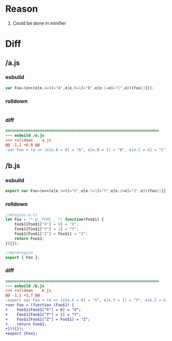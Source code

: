 # Reason
1. Could be done in minifier
# Diff
## /a.js
### esbuild
```js
var Foo=(e=>(e[e.A=0]="A",e[e.B=1]="B",e[e.C=e]="C",e))(Foo||{});
```
### rolldown
```js

```
### diff
```diff
===================================================================
--- esbuild	/a.js
+++ rolldown	a.js
@@ -1,1 +0,0 @@
-var Foo = (e => (e[e.A = 0] = "A", e[e.B = 1] = "B", e[e.C = e] = "C", e))(Foo || ({}));

```
## /b.js
### esbuild
```js
export var Foo=(e=>(e[e.X=0]="X",e[e.Y=1]="Y",e[e.Z=e]="Z",e))(Foo||{});
```
### rolldown
```js
//#region b.ts
let Foo = /* @__PURE__ */ function(Foo$1) {
	Foo$1[Foo$1["X"] = 0] = "X";
	Foo$1[Foo$1["Y"] = 1] = "Y";
	Foo$1[Foo$1["Z"] = Foo$1] = "Z";
	return Foo$1;
}({});

//#endregion
export { Foo };
```
### diff
```diff
===================================================================
--- esbuild	/b.js
+++ rolldown	b.js
@@ -1,1 +1,7 @@
-export var Foo = (e => (e[e.X = 0] = "X", e[e.Y = 1] = "Y", e[e.Z = e] = "Z", e))(Foo || ({}));
+var Foo = (function (Foo$1) {
+    Foo$1[Foo$1["X"] = 0] = "X";
+    Foo$1[Foo$1["Y"] = 1] = "Y";
+    Foo$1[Foo$1["Z"] = Foo$1] = "Z";
+    return Foo$1;
+})({});
+export {Foo};

```